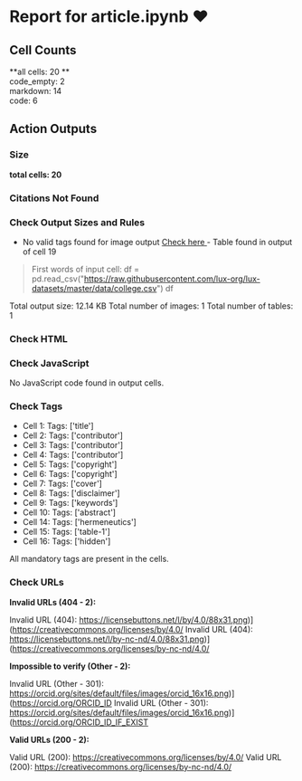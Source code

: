 # Report for article.ipynb ❤ 

## Cell Counts   
**all cells: 20 **  
code_empty: 2   
markdown: 14   
code: 6   

## Action Outputs

### Size
**total cells: 20**

### Citations Not Found


### Check Output Sizes and Rules
  - No valid tags found for image output  [Check here ](https://journalofdigitalhistory.org/en/notebook-viewer/JTJGcHJveHktZ2l0aHVidXNlcmNvbnRlbnQlMkZDMkRIJTJGdGVtcGxhdGVfcmVwb19KREglMkZtYWluJTJGYXJ0aWNsZS5pcHluYg==?idx=7)- Table found in output of cell 19
> First words of input cell: df = pd.read_csv("https://raw.githubusercontent.com/lux-org/lux-datasets/master/data/college.csv") df

Total output size: 12.14 KB
Total number of images: 1
Total number of tables: 1

### Check HTML


### Check JavaScript
No JavaScript code found in output cells.


### Check Tags
- Cell 1: Tags: ['title']
- Cell 2: Tags: ['contributor']
- Cell 3: Tags: ['contributor']
- Cell 4: Tags: ['contributor']
- Cell 5: Tags: ['copyright']
- Cell 6: Tags: ['copyright']
- Cell 7: Tags: ['cover']
- Cell 8: Tags: ['disclaimer']
- Cell 9: Tags: ['keywords']
- Cell 10: Tags: ['abstract']
- Cell 14: Tags: ['hermeneutics']
- Cell 15: Tags: ['table-1']
- Cell 16: Tags: ['hidden']

All mandatory tags are present in the cells.


### Check URLs

**Invalid URLs (404 - 2):**

Invalid URL (404): https://licensebuttons.net/l/by/4.0/88x31.png)](https://creativecommons.org/licenses/by/4.0/
Invalid URL (404): https://licensebuttons.net/l/by-nc-nd/4.0/88x31.png)](https://creativecommons.org/licenses/by-nc-nd/4.0/

**Impossible to verify (Other - 2):**

Invalid URL (Other - 301): https://orcid.org/sites/default/files/images/orcid_16x16.png)](https://orcid.org/ORCID_ID
Invalid URL (Other - 301): https://orcid.org/sites/default/files/images/orcid_16x16.png)](https://orcid.org/ORCID_ID_IF_EXIST

**Valid URLs (200 - 2):**

Valid URL (200): https://creativecommons.org/licenses/by/4.0/
Valid URL (200): https://creativecommons.org/licenses/by-nc-nd/4.0/


